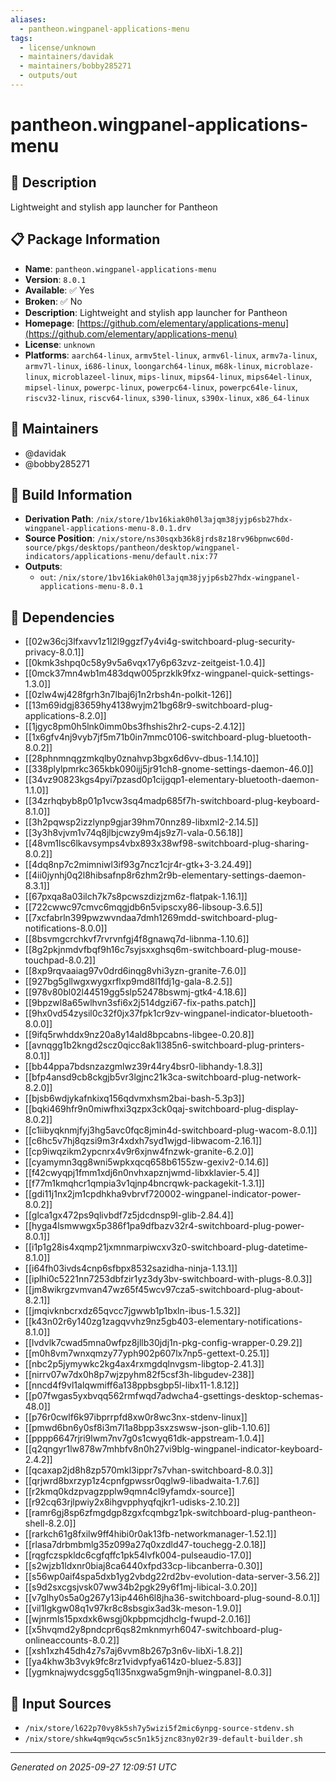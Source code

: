 ```yaml
---
aliases:
  - pantheon.wingpanel-applications-menu
tags:
  - license/unknown
  - maintainers/davidak
  - maintainers/bobby285271
  - outputs/out
---
```


# pantheon.wingpanel-applications-menu

## 📝 Description

Lightweight and stylish app launcher for Pantheon

## 📋 Package Information

- **Name**: `pantheon.wingpanel-applications-menu`
- **Version**: `8.0.1`
- **Available**: ✅ Yes
- **Broken**: ✅ No
- **Description**: Lightweight and stylish app launcher for Pantheon
- **Homepage**: [https://github.com/elementary/applications-menu](https://github.com/elementary/applications-menu)
- **License**: `unknown`
- **Platforms**: `aarch64-linux`, `armv5tel-linux`, `armv6l-linux`, `armv7a-linux`, `armv7l-linux`, `i686-linux`, `loongarch64-linux`, `m68k-linux`, `microblaze-linux`, `microblazeel-linux`, `mips-linux`, `mips64-linux`, `mips64el-linux`, `mipsel-linux`, `powerpc-linux`, `powerpc64-linux`, `powerpc64le-linux`, `riscv32-linux`, `riscv64-linux`, `s390-linux`, `s390x-linux`, `x86_64-linux`
## 👥 Maintainers

- @davidak
- @bobby285271


## 🔧 Build Information

- **Derivation Path**: `/nix/store/1bv16kiak0h0l3ajqm38jyjp6sb27hdx-wingpanel-applications-menu-8.0.1.drv`
- **Source Position**: `/nix/store/ns30sqxb36k8jrds8z18rv96bpnwc60d-source/pkgs/desktops/pantheon/desktop/wingpanel-indicators/applications-menu/default.nix:77`
- **Outputs**:
  - `out`:  `/nix/store/1bv16kiak0h0l3ajqm38jyjp6sb27hdx-wingpanel-applications-menu-8.0.1`

## 🔗 Dependencies

- [[02w36cj3lfxavv1z1l2l9ggzf7y4vi4g-switchboard-plug-security-privacy-8.0.1]]
- [[0kmk3shpq0c58y9v5a6vqx17y6p63zvz-zeitgeist-1.0.4]]
- [[0mck37mn4wb1m483dqw005przklk9fxz-wingpanel-quick-settings-1.3.0]]
- [[0zlw4wj428fgrh3n7lbaj6j1n2rbsh4n-polkit-126]]
- [[13m69idgj83659hy4138wyjm21bg68r9-switchboard-plug-applications-8.2.0]]
- [[1jgyc8pm0h5lnk0imm0bs3fhshis2hr2-cups-2.4.12]]
- [[1x6gfv4nj9vyb7jf5m71b0in7mmc0106-switchboard-plug-bluetooth-8.0.2]]
- [[28phnmnqgzmkqlby0znahvp3bgx6d6vv-dbus-1.14.10]]
- [[338plylpmrkc365kbk090ijj5jr91ch8-gnome-settings-daemon-46.0]]
- [[34vz90823kgs4pyi7pzasd0p1cijgqp1-elementary-bluetooth-daemon-1.1.0]]
- [[34zrhqbyb8p01p1vcw3sq4madp685f7h-switchboard-plug-keyboard-8.1.0]]
- [[3h2pqwsp2izzlynp9gjar39hm70nnz89-libxml2-2.14.5]]
- [[3y3h8vjvm1v74q8jlbjcwzy9m4js9z7l-vala-0.56.18]]
- [[48vm1lsc6lkavsymps4vbx893x38wf98-switchboard-plug-sharing-8.0.2]]
- [[4dq8np7c2mimniwl3if93g7ncz1cjr4r-gtk+3-3.24.49]]
- [[4ii0jynhj0q2l8hibsafnp8r6zhm2r9b-elementary-settings-daemon-8.3.1]]
- [[67pxqa8a03ilch7k7s8pcwszdizjzm6z-flatpak-1.16.1]]
- [[722cwwc97cmvc6mqgjdb6n5vipscxy86-libsoup-3.6.5]]
- [[7xcfabrln399pwzwvndaa7dmh1269mdd-switchboard-plug-notifications-8.0.0]]
- [[8bsvmgcrchkvf7rvrvnfgj4f8gnawq7d-libnma-1.10.6]]
- [[8g2pkjnmdvfbqf9h16c7syjsxxghsq6m-switchboard-plug-mouse-touchpad-8.0.2]]
- [[8xp9rqvaaiag97v0drd6inqg8vhi3yzn-granite-7.6.0]]
- [[927bg5gllwgxwygxrflxp9md8l1fdj1g-gala-8.2.5]]
- [[978v80bl02l44519gg5slp52478bswmj-gtk4-4.18.6]]
- [[9bpzwl8a65wlhvn3sfi6x2j514dgzi67-fix-paths.patch]]
- [[9hx0vd54zysil0c32f0jx37fpk1cr9zv-wingpanel-indicator-bluetooth-8.0.0]]
- [[9ifq5rwhddx9nz20a8y14ald8bpcabns-libgee-0.20.8]]
- [[avnqgg1b2kngd2scz0qicc8ak1l385n6-switchboard-plug-printers-8.0.1]]
- [[bb44ppa7bdsnzazgmlwz39r44ry4bsr0-libhandy-1.8.3]]
- [[bfp4ansd9cb8ckgjb5vr3lgjnc21k3ca-switchboard-plug-network-8.2.0]]
- [[bjsb6wdjykafnkixq156qdvmxhsm2bai-bash-5.3p3]]
- [[bqki469hfr9n0miwfhxi3qzpx3ck0qaj-switchboard-plug-display-8.0.2]]
- [[c1iibyqknmjfyj3hg5avc0fqc8jmin4d-switchboard-plug-wacom-8.0.1]]
- [[c6hc5v7hj8qzsi9m3r4xdxh7syd1wjgd-libwacom-2.16.1]]
- [[cp9iwqzikm2ypcnrx4v9r6xjnw4fnzwk-granite-6.2.0]]
- [[cyamymn3qg8wni5wpkxqcq658b6155zw-gexiv2-0.14.6]]
- [[f42cwyqpj1fmm1xdj6n0nvhxapznjwmd-libxklavier-5.4]]
- [[f77m1kmqhcr1qmpia3v1qjnp4bncrqwk-packagekit-1.3.1]]
- [[gdi11j1nx2jm1cpdhkha9vbrvf720002-wingpanel-indicator-power-8.0.2]]
- [[glca1gx472ps9qlivbdf7z5jdcdnsp9l-glib-2.84.4]]
- [[hyga4lsmwwgx5p386f1pa9dfbazv32r4-switchboard-plug-power-8.0.1]]
- [[i1p1g28is4xqmp21jxmnmarpiwcxv3z0-switchboard-plug-datetime-8.1.0]]
- [[i64fh03ivds4cnp6sfbpx8532sazidha-ninja-1.13.1]]
- [[iplhi0c5221nn7253dbfzir1yz3dy3bv-switchboard-with-plugs-8.0.3]]
- [[jm8wikrgzvmvan47wz65f45wcv97cza5-switchboard-plug-about-8.2.1]]
- [[jmqivknbcrxdz65qvcc7jgwwb1p1bxln-ibus-1.5.32]]
- [[k43n02r6y140zg1zagqvvhz9nz5gb403-elementary-notifications-8.1.0]]
- [[lvdvlk7cwad5mna0wfpz8jllb30jdj1n-pkg-config-wrapper-0.29.2]]
- [[m0h8vm7wnxqmzy77yph902p607lx7np5-gettext-0.25.1]]
- [[nbc2p5jymywkc2kg4ax4rxmgdqlnvgsm-libgtop-2.41.3]]
- [[nirrv07w7dx0h8p7wjzpyhm82f5csf3h-libgudev-238]]
- [[nncd4f9vl1alqwmiff6a138ppbsgbp5l-libx11-1.8.12]]
- [[p07fwgas5yxbvqq562rmfwqd7adwcha4-gsettings-desktop-schemas-48.0]]
- [[p76r0cwlf6k97ibprrpfd8xw0r8wc3nx-stdenv-linux]]
- [[pmwd6bn6y0sf8i3m7l1a8bpp3sxzswsw-json-glib-1.10.6]]
- [[pppp6647rjri9lwm7nv7g0s1cwyq61dk-appstream-1.0.4]]
- [[q2qngyr1lw878w7mhbfv8n0h27vi9blg-wingpanel-indicator-keyboard-2.4.2]]
- [[qcaxap2jd8h8zp570mkl3ippr7s7vhan-switchboard-8.0.3]]
- [[qrjwrd8bxrzyp1z4cpnfgpwssr0qglw9-libadwaita-1.7.6]]
- [[r2kmq0kdzpvagzpplw9qmn4cl9yfamdx-source]]
- [[r92cq63rjlpwiy2x8ihgvpphyqfqjkr1-udisks-2.10.2]]
- [[ramr6gj8sp6zfmgdgp8zgxfcqmbgz1pk-switchboard-plug-pantheon-shell-8.2.0]]
- [[rarkch61g8fxilw9ff4hibi0r0ak13fb-networkmanager-1.52.1]]
- [[rlasa7drbmbmlg35z099a27q0xzdld47-touchegg-2.0.18]]
- [[rqgfczspkldc6cgfqffc1pk54lvfk004-pulseaudio-17.0]]
- [[s2wjzb1ldxnr0biaj8ca6440xfpd33cp-libcanberra-0.30]]
- [[s56wp0aif4spa5dxb1yg2vbdg22rd2bv-evolution-data-server-3.56.2]]
- [[s9d2sxcgsjvsk07ww34b2pgk29y6f1mj-libical-3.0.20]]
- [[v7glhy0s5a0g267y13ip446h6l8jha36-switchboard-plug-sound-8.0.1]]
- [[vil1lgkgw08q1v97kr8c8sbsgix3ad3k-meson-1.9.0]]
- [[wjnrmls15pxdxk6wsgj0kpbpmcjdhclg-fwupd-2.0.16]]
- [[x5hvqmd2y8pndcpr6qs82mknmyrh6047-switchboard-plug-onlineaccounts-8.0.2]]
- [[xsh1xzh45dh4z7s7aj6vvm8b267p3n6v-libXi-1.8.2]]
- [[ya4khw3b3vyk9fc8rz1vidvpfya614z0-bluez-5.83]]
- [[ygmknajwydcsgg5q1l35nxgwa5gm9njh-wingpanel-8.0.3]]

## 📁 Input Sources

- `/nix/store/l622p70vy8k5sh7y5wizi5f2mic6ynpg-source-stdenv.sh`
- `/nix/store/shkw4qm9qcw5sc5n1k5jznc83ny02r39-default-builder.sh`

---
*Generated on 2025-09-27 12:09:51 UTC*
